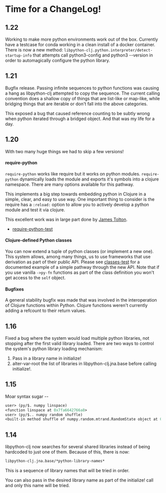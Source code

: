 # Time for a ChangeLog!

## 1.22

Working to make more python environments work out of the box.  Currently have a
testcase for conda working in a clean install of a docker container.  There is now a
new method: `libpython-clj.python.interpreter/detect-startup-info` that attempts
call python3-config and python3 --version in order to automagically configure the
python library.


## 1.21

Bugfix release.  Passing infinite sequences to python functions was
causing a hang as libpython-clj attempted to copy the sequence.  The
current calling convention does a shallow copy of things that are list-like
or map-like, while bridging things that are iterable or don't fall into
the above categories.

This exposed a bug that caused reference counting to be subtly wrong when
python iterated through a bridged object.  And that was my life for a day.

## 1.20

With two many huge things we had to skip a few versions!

#### require-python

`require-python` works like require but it works on python modules.
`require-python` dynamically loads the module and exports it's symbols into
a clojure namespace.  There are many options available for this pathway.


This implements a big step towards embedding python in Clojure in a simple,
clear, and easy to use way.  One important thing to consider is the require
has a `:reload:` option to allow you to actively develop a python module and
test it via clojure.


This excellent work was in large part done by [James Tolton](https://github.com/jjtolton).


* [require-python-test](test/libpython_clj/require_python_test.clj)


#### Clojure-defined Python classes

You can now extend a tuple of python classes (or implement a new one).  This system
allows, among many things, us to use frameworks that use derivation as part of their
public API.  Please see [classes-test](test/libpython_clj/classes_test.clj) for a documented
example of a simple pathway through the new API.  Note that if you use vanilla
`->py-fn` functions as part of the class definition you won't get access to the `self`
object.


#### Bugfixes

A general stability bugfix was made that was involved in the interoperation of
Clojure functions within Python.  Clojure functions weren't currently adding
a refcount to their return values.


## 1.16

Fixed a bug where the system would load multiple python libraries, not stopping
after the first valid library loaded.  There are two ways to control the system's
python library loading mechanism:

1. Pass in a library name in initialize!
2. alter-var-root the list of libraries in libpython-clj.jna.base before
   calling initialize!.


## 1.15

Moar syntax sugar --
```clojure
user> (py/$. numpy linspace)
<function linspace at 0x7fa6642766a8>
user> (py/$.. numpy random shuffle)
<built-in method shuffle of numpy.random.mtrand.RandomState object at 0x7fa66410cca8>
```


## 1.14

libpython-clj now searches for several shared libraries instead of being hardcoded
to just one of them.  Because of this, there is now:
```clojure
libpython-clj.jna.base/*python-library-names*
```

This is a sequence of library names that will be tried in order.

You can also pass in the desired library name as part of the initialize! call and
only this name will be tried.
